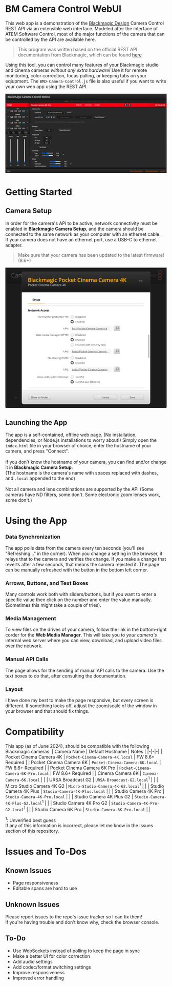 # BM Camera Control WebUI
This web app is a demonstration of the [Blackmagic Design](https://blackmagicdesign.com) Camera Control REST API via an extensible web interface. Modeled after the interface of ATEM Software Control, most of the major functions of the camera that can be controlled by the API are available here.

>This program was written based on the official REST API documentation from Blackmagic, which can be found [here](https://documents.blackmagicdesign.com/DeveloperManuals/RESTAPIforBlackmagicCameras.pdf)

Using this tool, you can control many features of your Blackmagic studio and cinema cameras *without any extra hardware!* Use it for remote monitoring, color correction, focus pulling, or keeping tabs on your eqiupment. The `BMD-Camera-Control.js` file is also useful if you want to write your own web app using the REST API.

![Screenshot 1](screenshots/WebUI1.png)

# Getting Started

## Camera Setup
In order for the camera's API to be active, network connectivity must be enabled in **Blackmagic Camera Setup**, and the camera should be connected to the same network as your computer with an ethernet cable.
<br>
If your camera does not have an ethernet port, use a USB-C to ethernet adapter.

>Make sure that your camera has been updated to the latest firmware! (8.6+)

![BM Camera Setup](screenshots/BMCameraSetup2.png)

## Launching the App
The app is a self-contained, offline web page. (No installation, dependencies, or Node.js installations to worry about!) Simply open the `index.html` file in your browser of choice, enter the hostname of your camera, and press "Connect".
<br><br>
If you don't know the hostname of your camera, you can find and/or change it in **Blackmagic Camera Setup**.
<br>
(The hostname is the camera's name with spaces replaced with dashes, and `.local` appended to the end)
<br><br>
Not all camera and lens combinations are supported by the API (Some cameras have ND filters, some don't. Some electronic zoom lenses work, some don't.)

# Using the App

### Data Synchronization
The app polls data from the camera every ten seconds (you'll see "Refreshing..." in the corner). When you change a setting in the browser, it relays that to the camera and verifies the change. If you make a change that reverts after a few seconds, that means the camera rejected it. The page can be manually refreshed with the button in the bottom left corner.

### Arrows, Buttons, and Text Boxes
Many controls work both with sliders/buttons, but if you want to enter a specific value then click on the number and enter the value manually.
<br>
(Sometimes this might take a couple of tries).
<br>

### Media Management
To view files on the drives of your camera, follow the link in the bottom-right corder for the **Web Media Manager**. This will take you to *your camera's* internal web server where you can view, download, and upload video files over the network.

### Manual API Calls
The page allows for the sending of manual API calls to the camera. Use the text boxes to do that, after consulting the documentation.

### Layout
I have done my best to make the page responsive, but every screen is different. If something looks off, adjust the zoom/scale of the window in your browser and that should fix things.

# Compatibility
This app (as of June 2024), should be compatible with the following Blackmagic cameras:
| Camera Name | Default Hostname | Notes |
|-|-|-|
| Pocket Cinema Camera 4K | `Pocket-Cinema-Camera-4K.local` | FW 8.6+ Required |
| Pocket Cinema Camera 6K | `Pocket-Cinema-Camera-6K.local` | FW 8.6+ Required |
| Pocket Cinema Camera 6K Pro | `Pocket-Cinema-Camera-6K-Pro.local` | FW 8.6+ Required |
| Cinema Camera 6K | `Cinema-Camera-6K.local` | |
| URSA Broadcast G2 | `URSA-Broadcast-G2.local`$^1$ | |
| Micro Studio Camera 4K G2 | `Micro-Studio-Camera-4K-G2.local`$^1$ | |
| Studio Camera 4K Plus | `Studio-Camera-4K-Plus.local` | |
| Studio Camera 4K Pro | `Studio-Camera-4K-Pro.local` | |
| Studio Camera 4K Plus G2 | `Studio-Camera-4K-Plus-G2.local`$^1$ | |
| Studio Camera 4K Pro G2 | `Studio-Camera-4K-Pro-G2.local`$^1$ | |
| Studio Camera 6K Pro | `Studio-Camera-6K-Pro.local` | |

$^1:$ Unverified best guess <br>
If any of this information is incorrect, please let me know in the Issues section of this repository.

# Issues and To-Dos
## Known Issues
- Page responsiveness
- Editable spans are hard to use

## Unknown Issues
Please report issues to the repo's issue tracker so I can fix them!
<br>
If you're having trouble and don't know why, check the browser console.

## To-Do
- Use WebSockets instead of polling to keep the page in sync
- Make a better UI for color correction
- Add audio settings
- Add codec/format switching settings
- Improve responsiveness
- Improved error handling
